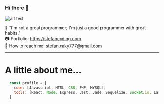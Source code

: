### Hi there 👋

![alt text](https://stefancoding.com/images_for_web/header.jpg)

:mega: “I'm not a great programmer; I'm just a good programmer with great habits.” <br>
:camera: Portfolio: https://stefancoding.com <br>
:email: How to reach me: stefan.caky777@gmail.com
<hr>

# A little about me...
```javascript
  const profile = {
    code: [Javascript, HTML, CSS, PHP, MYSQL],
    tools: [React, Node, Express, Jest, Jade, Sequelize, Socket.io, Laravel, Vue.js],
  }
```


<!--
**stefancoding7/stefancoding7** is a ✨ _special_ ✨ repository because its `README.md` (this file) appears on your GitHub profile.

Here are some ideas to get you started:

- 🔭 I’m currently working on ...
- 🌱 I’m currently learning ...
- 👯 I’m looking to collaborate on ...
- 🤔 I’m looking for help with ...
- 💬 Ask me about ...
- 📫 How to reach me: ...
- 😄 Pronouns: ...
- ⚡ Fun fact: ...
-->
